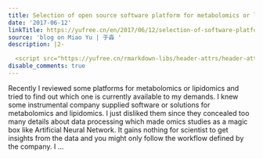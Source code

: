 ```yaml
---
title: Selection of open source software platform for metabolomics or lipidomics
date: '2017-06-12'
linkTitle: https://yufree.cn/en/2017/06/12/selection-of-software-platform-for-metabolomics-or-lipidomics/
source: 'blog on Miao Yu | 于淼 '
description: |2-

  <script src="https://yufree.cn/rmarkdown-libs/header-attrs/header-attrs.js"></script> <p>Recently I reviewed some platforms for metabolomics or lipidomics and tried to find out which one is currently available to my demands. I knew some instrumental company supplied software or solutions for metabolomics and lipidomics. I just disliked them since they concealed too many details about data processing which made omics studies as a magic box like Artificial Neural Network. It gains nothing for scientist to get insights from the data and you might only follow the workflow defined by the company. I ...
disable_comments: true
---
```


<script src="https://yufree.cn/rmarkdown-libs/header-attrs/header-attrs.js"></script> <p>Recently I reviewed some platforms for metabolomics or lipidomics and tried to find out which one is currently available to my demands. I knew some instrumental company supplied software or solutions for metabolomics and lipidomics. I just disliked them since they concealed too many details about data processing which made omics studies as a magic box like Artificial Neural Network. It gains nothing for scientist to get insights from the data and you might only follow the workflow defined by the company. I ...